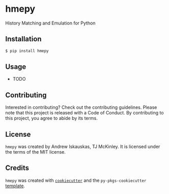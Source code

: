 # hmepy

History Matching and Emulation for Python

## Installation

```bash
$ pip install hmepy
```

## Usage

- TODO

## Contributing

Interested in contributing? Check out the contributing guidelines. Please note that this project is released with a Code of Conduct. By contributing to this project, you agree to abide by its terms.

## License

`hmepy` was created by Andrew Iskauskas, TJ McKinley. It is licensed under the terms of the MIT license.

## Credits

`hmepy` was created with [`cookiecutter`](https://cookiecutter.readthedocs.io/en/latest/) and the `py-pkgs-cookiecutter` [template](https://github.com/py-pkgs/py-pkgs-cookiecutter).
